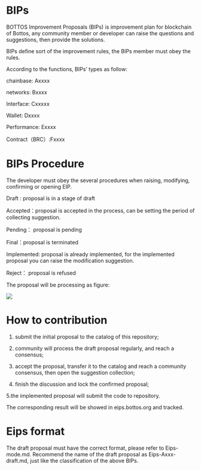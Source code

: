 # BIPs

  BOTTOS Improvement Proposals (BIPs) is improvement plan for blockchain of Bottos, any community member or developer can raise the questions and suggestions, then provide the solutions.
 
  BIPs define sort of the improvement rules, the BIPs member must obey the rules.

  According to the functions, BIPs’ types as follow:

   chainbase: Axxxx
  
   networks: Bxxxx
  
   Interface: Cxxxxx
  
   Wallet: Dxxxx
  
   Performance: Exxxx
  
   Contract（BRC）:Fxxxx  
 
# BIPs Procedure
   
  The developer must obey the several procedures when raising, modifying, confirming or opening EIP. 

   Draft : proposal is in a stage of draft
   
   Accepted：proposal is accepted in the process, can be setting the period of collecting suggestion.
   
   Pending： proposal is pending
   
   Final：proposal is terminated
   
   Implemented: proposal is already implemented, for the implemented proposal you can raise the modification suggestion.
   
   Reject： proposal is refused
   
   The proposal will be processing as figure:
   
![](BIP_.png)



# How to contribution

  1. submit the initial proposal to the catalog of this repository;
  
  2. community will process the draft proposal regularly, and reach a consensus;
  
  3. accept the proposal, transfer it to the catalog and reach a community consensus, then open the suggestion collection;
  
  4. finish the discussion and lock the confirmed proposal;
  
  5.the implemented proposal will submit the code to repository.
  
  The corresponding result will be showed in eips.bottos.org and tracked.
  
# Eips format

   The draft proposal must have the correct format, please refer to Eips-mode.md. Recommend the name of the draft proposal as Eips-Axxx-draft.md, just like the classification of the above BIPs.
  

 
